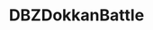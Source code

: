 ---
title: DBZDokkanBattle
crosslinks:
- livven
- DBZDokkanMarketplace
- OnePieceTC
- '2013'
- NarutoBlazing
- DokkanBattleCommunity
- xkcd
- REEEEEEEEEE
- OutOfTheLoop
- FFBraveExvius
- PrequelMemes
- Dokkanmemes
- FFRecordKeeper
- titlegore
- explainlikeimfive
- hearthstone
- JoJoDiamondRecords
- nocontext
- kotk
- fakehistoryporn
---